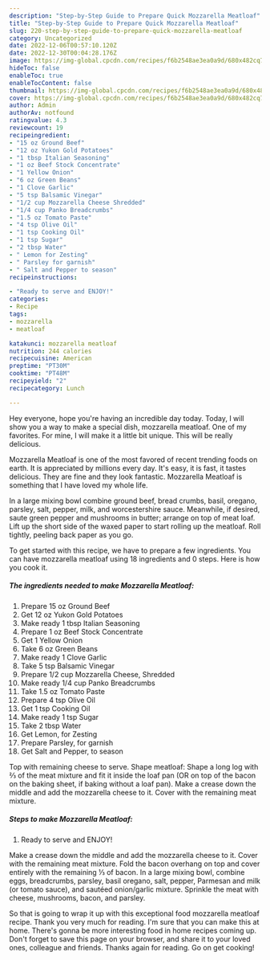 ```yaml
---
description: "Step-by-Step Guide to Prepare Quick Mozzarella Meatloaf"
title: "Step-by-Step Guide to Prepare Quick Mozzarella Meatloaf"
slug: 220-step-by-step-guide-to-prepare-quick-mozzarella-meatloaf
category: Uncategorized
date: 2022-12-06T00:57:10.120Z
date: 2022-12-30T00:04:28.176Z
image: https://img-global.cpcdn.com/recipes/f6b2548ae3ea0a9d/680x482cq70/mozzarella-meatloaf-recipe-main-photo.jpg
hideToc: false
enableToc: true
enableTocContent: false
thumbnail: https://img-global.cpcdn.com/recipes/f6b2548ae3ea0a9d/680x482cq70/mozzarella-meatloaf-recipe-main-photo.jpg
cover: https://img-global.cpcdn.com/recipes/f6b2548ae3ea0a9d/680x482cq70/mozzarella-meatloaf-recipe-main-photo.jpg
author: Admin
authorAv: notfound
ratingvalue: 4.3
reviewcount: 19
recipeingredient:
- "15 oz Ground Beef"
- "12 oz Yukon Gold Potatoes"
- "1 tbsp Italian Seasoning"
- "1 oz Beef Stock Concentrate"
- "1 Yellow Onion"
- "6 oz Green Beans"
- "1 Clove Garlic"
- "5 tsp Balsamic Vinegar"
- "1/2 cup Mozzarella Cheese Shredded"
- "1/4 cup Panko Breadcrumbs"
- "1.5 oz Tomato Paste"
- "4 tsp Olive Oil"
- "1 tsp Cooking Oil"
- "1 tsp Sugar"
- "2 tbsp Water"
- " Lemon for Zesting"
- " Parsley for garnish"
- " Salt and Pepper to season"
recipeinstructions:

- "Ready to serve and ENJOY!"
categories:
- Recipe
tags:
- mozzarella
- meatloaf

katakunci: mozzarella meatloaf 
nutrition: 244 calories
recipecuisine: American
preptime: "PT30M"
cooktime: "PT48M"
recipeyield: "2"
recipecategory: Lunch

---
```



Hey everyone, hope you're having an incredible day today. Today, I will show you a way to make a special dish, mozzarella meatloaf. One of my favorites. For mine, I will make it a little bit unique. This will be really delicious.

Mozzarella Meatloaf is one of the most favored of recent trending foods on earth. It is appreciated by millions every day. It's easy, it is fast, it tastes delicious. They are fine and they look fantastic. Mozzarella Meatloaf is something that I have loved my whole life.

In a large mixing bowl combine ground beef, bread crumbs, basil, oregano, parsley, salt, pepper, milk, and worcestershire sauce. Meanwhile, if desired, saute green pepper and mushrooms in butter; arrange on top of meat loaf. Lift up the short side of the waxed paper to start rolling up the meatloaf. Roll tightly, peeling back paper as you go.


To get started with this recipe, we have to prepare a few ingredients. You can have mozzarella meatloaf using 18 ingredients and 0 steps. Here is how you cook it.

<!--inarticleads1-->

##### The ingredients needed to make Mozzarella Meatloaf:

1. Prepare 15 oz Ground Beef
1. Get 12 oz Yukon Gold Potatoes
1. Make ready 1 tbsp Italian Seasoning
1. Prepare 1 oz Beef Stock Concentrate
1. Get 1 Yellow Onion
1. Take 6 oz Green Beans
1. Make ready 1 Clove Garlic
1. Take 5 tsp Balsamic Vinegar
1. Prepare 1/2 cup Mozzarella Cheese, Shredded
1. Make ready 1/4 cup Panko Breadcrumbs
1. Take 1.5 oz Tomato Paste
1. Prepare 4 tsp Olive Oil
1. Get 1 tsp Cooking Oil
1. Make ready 1 tsp Sugar
1. Take 2 tbsp Water
1. Get  Lemon, for Zesting
1. Prepare  Parsley, for garnish
1. Get  Salt and Pepper, to season


Top with remaining cheese to serve. Shape meatloaf: Shape a long log with ⅔ of the meat mixture and fit it inside the loaf pan (OR on top of the bacon on the baking sheet, if baking without a loaf pan). Make a crease down the middle and add the mozzarella cheese to it. Cover with the remaining meat mixture. 

<!--inarticleads2-->

##### Steps to make Mozzarella Meatloaf:


1. Ready to serve and ENJOY!

Make a crease down the middle and add the mozzarella cheese to it. Cover with the remaining meat mixture. Fold the bacon overhang on top and cover entirely with the remaining ⅓ of bacon. In a large mixing bowl, combine eggs, breadcrumbs, parsley, basil oregano, salt, pepper, Parmesan and milk (or tomato sauce), and sautéed onion/garlic mixture. Sprinkle the meat with cheese, mushrooms, bacon, and parsley. 

So that is going to wrap it up with this exceptional food mozzarella meatloaf recipe. Thank you very much for reading. I'm sure that you can make this at home. There's gonna be more interesting food in home recipes coming up. Don't forget to save this page on your browser, and share it to your loved ones, colleague and friends. Thanks again for reading. Go on get cooking!
